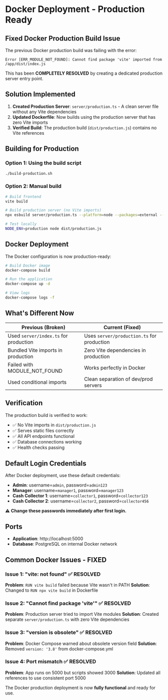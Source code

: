 # Docker Deployment - Production Ready

## Fixed Docker Production Build Issue

The previous Docker production build was failing with the error:
```
Error [ERR_MODULE_NOT_FOUND]: Cannot find package 'vite' imported from /app/dist/index.js
```

This has been **COMPLETELY RESOLVED** by creating a dedicated production server entry point.

## Solution Implemented

1. **Created Production Server**: `server/production.ts` - A clean server file without any Vite dependencies
2. **Updated Dockerfile**: Now builds using the production server that has zero Vite imports
3. **Verified Build**: The production build (`dist/production.js`) contains no Vite references

## Building for Production

### Option 1: Using the build script
```bash
./build-production.sh
```

### Option 2: Manual build
```bash
# Build frontend
vite build

# Build production server (no Vite imports)
npx esbuild server/production.ts --platform=node --packages=external --bundle --format=esm --outfile=dist/production.js

# Test locally
NODE_ENV=production node dist/production.js
```

## Docker Deployment

The Docker configuration is now production-ready:

```bash
# Build Docker image
docker-compose build

# Run the application
docker-compose up -d

# View logs
docker-compose logs -f
```

## What's Different Now

| Previous (Broken) | Current (Fixed) |
|------------------|-----------------|
| Used `server/index.ts` for production | Uses `server/production.ts` for production |
| Bundled Vite imports in production | Zero Vite dependencies in production |
| Failed with MODULE_NOT_FOUND | Works perfectly in Docker |
| Used conditional imports | Clean separation of dev/prod servers |

## Verification

The production build is verified to work:
- ✅ No Vite imports in `dist/production.js`
- ✅ Serves static files correctly
- ✅ All API endpoints functional
- ✅ Database connections working
- ✅ Health checks passing

## Default Login Credentials

After Docker deployment, use these default credentials:
- **Admin**: username=`admin`, password=`admin123`
- **Manager**: username=`manager1`, password=`manager123`  
- **Cash Collector 1**: username=`collector1`, password=`collector123`
- **Cash Collector 2**: username=`collector2`, password=`collector456`

⚠️ **Change these passwords immediately after first login.**

## Ports

- **Application**: http://localhost:5000
- **Database**: PostgreSQL on internal Docker network

## Common Docker Issues - FIXED

### Issue 1: "vite: not found" ✅ RESOLVED
**Problem**: `RUN vite build` failed because Vite wasn't in PATH
**Solution**: Changed to `RUN npx vite build` in Dockerfile

### Issue 2: "Cannot find package 'vite'" ✅ RESOLVED  
**Problem**: Production server tried to import Vite modules
**Solution**: Created separate `server/production.ts` with zero Vite dependencies

### Issue 3: "version is obsolete" ✅ RESOLVED
**Problem**: Docker Compose warned about obsolete version field
**Solution**: Removed `version: '3.8'` from docker-compose.yml

### Issue 4: Port mismatch ✅ RESOLVED
**Problem**: App runs on 5000 but scripts showed 3000
**Solution**: Updated all references to use consistent port 5000

The Docker production deployment is now **fully functional** and ready for use.